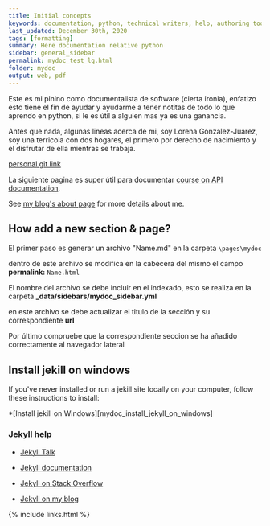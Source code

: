 ```yaml
---
title: Initial concepts
keywords: documentation, python, technical writers, help, authoring tools, replacements
last_updated: December 30th, 2020
tags: [formatting]
summary: Here documentation relative python
sidebar: general_sidebar
permalink: mydoc_test_lg.html
folder: mydoc
output: web, pdf
---
```


Este es mi pinino como documentalista de software (cierta ironia), enfatizo esto tiene el fin de ayudar y ayudarme a tener notitas de todo lo que aprendo en python, si le es útil a alguien mas ya es una ganancia.

Antes que nada, algunas lineas acerca de mi, soy Lorena Gonzalez-Juarez, soy una terricola con dos hogares, el primero por derecho de nacimiento y el disfrutar de ella mientras se trabaja.

[personal git link](https://github.com/lg-gonzalez-juarez)
 
La siguiente pagina es super útil para documentar [course on API documentation](http://idratherbewriting.com/learnapidoc/).  
 
See [my blog's about page](http://idratherbewriting.com/aboutme/) for more details about me.

## How add a new section & page?

El primer paso es generar un archivo "Name.md" en la carpeta `\pages\mydoc`

dentro de este archivo se modifica en la cabecera del mismo el campo **permalink:** `Name.html`

El nombre del archivo se debe incluir en el indexado, esto se realiza en la carpeta **_data/sidebars/mydoc_sidebar.yml**

en este archivo se debe actualizar el titulo de la sección y su correspondiente **url**

Por último compruebe que la correspondiente seccion se ha añadido correctamente al navegador lateral

## Install jekill on windows
If you've never installed or run a jekill site locally on your computer, follow these instructions to install:

*[Install jekill on Windows][mydoc_install_jekyll_on_windows]


### Jekyll help

* [Jekyll Talk](https://talk.jekyllrb.com)

* [Jekyll documentation](http://jekyllrb.com/docs/home/)

* [Jekyll on Stack Overflow](http://stackoverflow.com/questions/tagged/jekyll)

* [Jekyll on my blog](http://idratherbewriting.com/category-jekyll/)

{% include links.html %}
